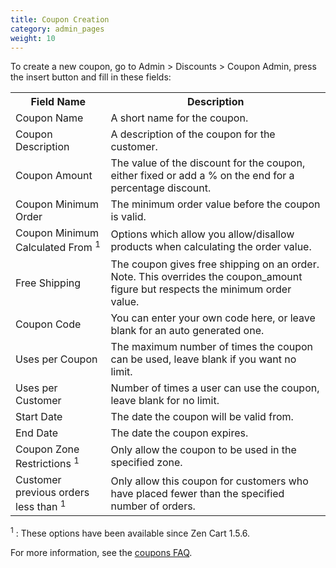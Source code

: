 ```yaml
---
title: Coupon Creation 
category: admin_pages
weight: 10
---
```


To create a new coupon, go to Admin > Discounts > Coupon Admin, press the insert button  and fill in these fields: 

<table>

<tbody>

<tr>

<th>Field Name</th>

<th>Description</th>

</tr>

<tr>

<td>Coupon Name</td>

<td>A short name for the coupon.</td>

</tr>

<tr>

<td>Coupon Description </td>

<td>A description of the coupon for the customer.</td>

</tr>

<tr>

<td>Coupon Amount</td>

<td>The value of the discount for the coupon, either fixed or add a % on the end for a percentage discount.</td>

</tr>

<tr>

<td>Coupon Minimum Order</td>

<td>The minimum order value before the coupon is valid.</td>

</tr>

<tr>

<td>Coupon Minimum Calculated From <sup>1</sup> </td>

<td>Options which allow you allow/disallow products when calculating the order value.</td>

</tr>

<tr>

<td>Free Shipping</td>

<td>The coupon gives free shipping on an order. Note. This overrides the coupon_amount figure but respects the minimum order value.</td>

</tr>

<tr>

<td>Coupon Code</td>

<td>You can enter your own code here, or leave blank for an auto generated one.</td>

</tr>

<tr>

<td>Uses per Coupon</td>

<td>The maximum number of times the coupon can be used, leave blank if you want no limit.</td>

</tr>

<tr>

<td>Uses per Customer</td>

<td>Number of times a user can use the coupon, leave blank for no limit.</td>

</tr>

<tr>

<td>Start Date</td>

<td>The date the coupon will be valid from.</td>

</tr>

<tr>

<td>End Date</td>

<td>The date the coupon expires.</td>

</tr>

<tr>

<td>Coupon Zone Restrictions <sup>1</sup></td>

<td>Only allow the coupon to be used in the specified zone.</td>

</tr>
<tr>

<td>Customer previous orders less than <sup>1</sup></td>

<td>Only allow this coupon for customers who have placed fewer than the specified number of orders.</td>

</tr>

</tbody>

</table>

<sup>1</sup> : These options have been available since Zen Cart 1.5.6. 

For more information, see the [coupons FAQ](/user/order_total/coupons/). 

